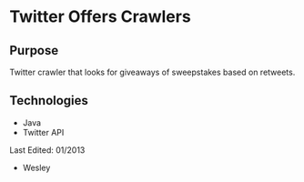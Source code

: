 Twitter Offers Crawlers
=======================

Purpose
-------
Twitter crawler that looks for giveaways of sweepstakes based on retweets.

Technologies
------------
* Java
* Twitter API

Last Edited: 01/2013

- Wesley
